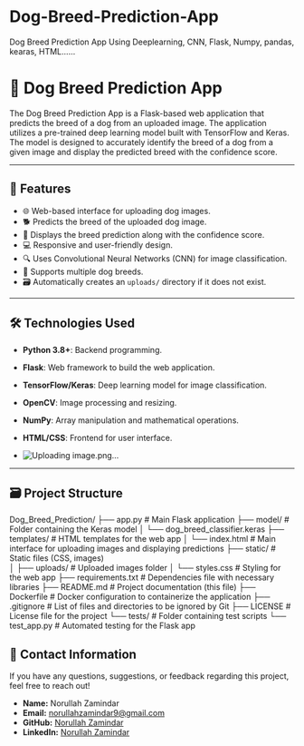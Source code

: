  # Dog-Breed-Prediction-App
Dog Breed Prediction App Using Deeplearning, CNN, Flask, Numpy, pandas, kearas, HTML......
# 🐾 Dog Breed Prediction App

The Dog Breed Prediction App is a Flask-based web application that predicts the breed of a dog from an uploaded image. The application utilizes a pre-trained deep learning model built with TensorFlow and Keras. The model is designed to accurately identify the breed of a dog from a given image and display the predicted breed with the confidence score.

---
                  
## 🚀 **Features**             
- 🌐 Web-based interface for uploading dog images.                                
- 🐕 Predicts the breed of the uploaded dog image.           
- 🎯 Displays the breed prediction along with the confidence score.                                                         
- 💻 Responsive and user-friendly design.                                                                               
- 🔍 Uses Convolutional Neural Networks (CNN) for image classification.                                                                                
- 📝 Supports multiple dog breeds.                                                                                                                                                                                                                                   
- 🗃️ Automatically creates an `uploads/` directory if it does not exist.                                                                                                               
                                                                                                   
---                                                                                                          
                                    
## 🛠️ **Technologies Used**                                                                                                                                                                  
- **Python 3.8+**: Backend programming.                                                                                                                      
- **Flask**: Web framework to build the web application.                                                                                    
- **TensorFlow/Keras**: Deep learning model for image classification.                                                       
- **OpenCV**: Image processing and resizing.                           
- **NumPy**: Array manipulation and mathematical operations.
- **HTML/CSS**: Frontend for user interface.

- ![Uploading image.png…]()


---

## 🗃️ **Project Structure**
Dog_Breed_Prediction/
├── app.py               # Main Flask application
├── model/               # Folder containing the Keras model
│   └── dog_breed_classifier.keras
├── templates/           # HTML templates for the web app
│   └── index.html        # Main interface for uploading images and displaying predictions
├── static/              # Static files (CSS, images)                     
│   ├── uploads/         # Uploaded images folder
│   └── styles.css       # Styling for the web app
├── requirements.txt     # Dependencies file with necessary libraries
├── README.md            # Project documentation (this file)
├── Dockerfile           # Docker configuration to containerize the application
├── .gitignore           # List of files and directories to be ignored by Git
├── LICENSE              # License file for the project
└── tests/               # Folder containing test scripts
    └── test_app.py      # Automated testing for the Flask app


## 📧 **Contact Information**
If you have any questions, suggestions, or feedback regarding this project, feel free to reach out!

- **Name:** Norullah Zamindar
- **Email:** [norullahzamindar9@gmail.com](noorullahzamindar9@gmail.com)
- **GitHub:** [Norullah Zamindar]([https://github.com/Noorullah_Zamindar_007](https://github.com/Noorullah_Zamindar_007))
- **LinkedIn:** [Norullah Zamindar](www.linkedin.com/in/noorullah-zamindar-4975a328a)

